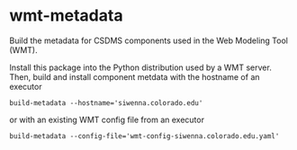 # wmt-metadata

Build the metadata for CSDMS components used in the
Web Modeling Tool (WMT).

Install this package into the Python distribution used by a WMT server.
Then,
build and install component metdata with the hostname of an executor

    build-metadata --hostname='siwenna.colorado.edu'

or with an existing WMT config file from an executor

    build-metadata --config-file='wmt-config-siwenna.colorado.edu.yaml'

